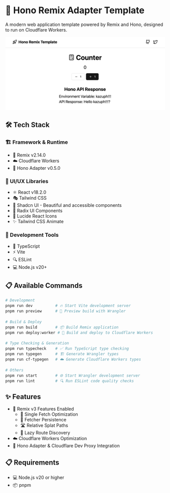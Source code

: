 # 🚀 Hono Remix Adapter Template

A modern web application template powered by Remix and Hono, designed to run on Cloudflare Workers.

![sample](sample.png)

## 🛠 Tech Stack

### 🏗 Framework & Runtime
- 🎵 Remix v2.14.0
- ☁️ Cloudflare Workers
- 🔌 Hono Adapter v0.5.0

### 🎨 UI/UX Libraries
- ⚛️ React v18.2.0
- 🎭 Tailwind CSS
- 🎯 Shadcn UI - Beautiful and accessible components
- 🎯 Radix UI Components
- 🎪 Lucide React Icons
- ✨ Tailwind CSS Animate

### 🔧 Development Tools
- 📘 TypeScript
- ⚡️ Vite
- 🔍 ESLint
- 💻 Node.js v20+

## 📋 Available Commands

```bash
# Development
pnpm run dev          # 🔥 Start Vite development server
pnpm run preview      # 👀 Preview build with Wrangler

# Build & Deploy
pnpm run build        # 📦 Build Remix application
pnpm run deploy:worker # 🚀 Build and deploy to Cloudflare Workers

# Type Checking & Generation
pnpm run typecheck    # ✅ Run TypeScript type checking
pnpm run typegen      # 🏗 Generate Wrangler types
pnpm run cf-typegen   # ☁️ Generate Cloudflare Workers types

# Others
pnpm run start        # 🌐 Start Wrangler development server
pnpm run lint         # 🔍 Run ESLint code quality checks
```

## ✨ Features

- 🎯 Remix v3 Features Enabled
  - 🚀 Single Fetch Optimization
  - 💾 Fetcher Persistence
  - 🛣 Relative Splat Paths
  - 🔄 Lazy Route Discovery
- ☁️ Cloudflare Workers Optimization
- 🔌 Hono Adapter & Cloudflare Dev Proxy Integration

## 📋 Requirements

- 💻 Node.js v20 or higher
- 📦 pnpm
